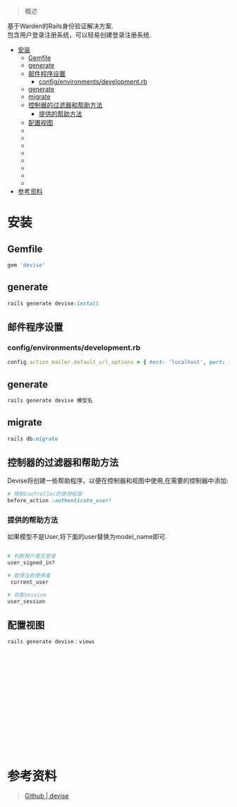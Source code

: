 > 概述

基于Warden的Rails身份验证解决方案.<br>
包含用户登录注册系统，可以轻易创建登录注册系统.



<!-- TOC -->

- [安装](#安装)
  - [Gemfile](#gemfile)
  - [generate](#generate)
  - [邮件程序设置](#邮件程序设置)
    - [config/environments/development.rb](#configenvironmentsdevelopmentrb)
  - [generate](#generate-1)
  - [migrate](#migrate)
  - [控制器的过滤器和帮助方法](#控制器的过滤器和帮助方法)
    - [提供的帮助方法](#提供的帮助方法)
  - [配置视图](#配置视图)
  - [](#)
  - [](#-1)
  - [](#-2)
  - [](#-3)
  - [](#-4)
  - [](#-5)
  - [](#-6)
  - [](#-7)
- [参考资料](#参考资料)

<!-- /TOC -->

# 安装

## Gemfile

```Ruby
gem 'devise'
```

## generate

```Ruby
rails generate devise:install
```

## 邮件程序设置

### config/environments/development.rb

```Ruby
config.action_mailer.default_url_options = { host: 'localhost', port: 3000 }
```

## generate

```Ruby
rails generate devise 模型名
```

## migrate

```Ruby
rails db:migrate
```

## 控制器的过滤器和帮助方法

Devise将创建一些帮助程序，以便在控制器和视图中使用,在需要的控制器中添加:

```Ruby
# 限制controller的使用权限
before_action :authenticate_user!
```

### 提供的帮助方法

如果模型不是User,将下面的user替换为model_name即可.

```Ruby

# 判断用户是否登录
user_signed_in?

# 取得当前使用者
 current_user

# 存取session
user_session
```

## 配置视图

```Ruby
rails generate devise：views
```

## 

```Ruby

```

## 

```Ruby

```

## 

```Ruby

```

## 

```Ruby

```

## 

```Ruby

```

## 

```Ruby

```

## 

```Ruby

```

## 

```Ruby

```


# 参考资料

> [Github | devise](https://github.com/plataformatec/devise)
> []()
> []()
> []()
> []()
> []()
> []()